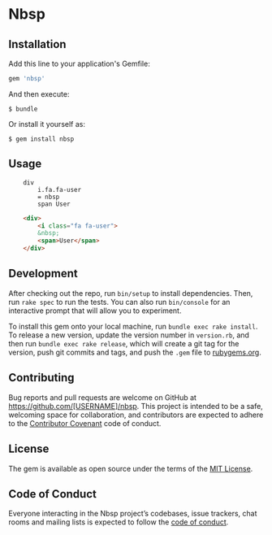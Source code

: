 # Nbsp
## Installation

Add this line to your application's Gemfile:

```ruby
gem 'nbsp'
```

And then execute:

    $ bundle

Or install it yourself as:

    $ gem install nbsp

## Usage

```slim
    div
        i.fa.fa-user
        = nbsp
        span User
```

```html
    <div>
        <i class="fa fa-user">
        &nbsp;
        <span>User</span>
    </div>
```

## Development

After checking out the repo, run `bin/setup` to install dependencies. Then, run `rake spec` to run the tests. You can also run `bin/console` for an interactive prompt that will allow you to experiment.

To install this gem onto your local machine, run `bundle exec rake install`. To release a new version, update the version number in `version.rb`, and then run `bundle exec rake release`, which will create a git tag for the version, push git commits and tags, and push the `.gem` file to [rubygems.org](https://rubygems.org).

## Contributing

Bug reports and pull requests are welcome on GitHub at https://github.com/[USERNAME]/nbsp. This project is intended to be a safe, welcoming space for collaboration, and contributors are expected to adhere to the [Contributor Covenant](http://contributor-covenant.org) code of conduct.

## License

The gem is available as open source under the terms of the [MIT License](https://opensource.org/licenses/MIT).

## Code of Conduct

Everyone interacting in the Nbsp project’s codebases, issue trackers, chat rooms and mailing lists is expected to follow the [code of conduct](https://github.com/aileron-inc/nbsp/blob/master/CODE_OF_CONDUCT.md).
